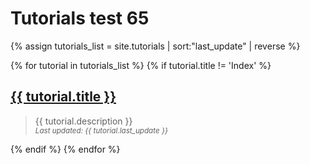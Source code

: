 ---
---
# Tutorials test 65

<p>
  {% assign tutorials_list = site.tutorials | sort:"last_update" | reverse %}
</p>

{% for tutorial in tutorials_list %}
{% if tutorial.title != 'Index' %}
  <div>
    <h2>
      <a href="{{ tutorial.url }}">{{ tutorial.title }}</a>
    </h2>
  </div>
  <blockquote>
    <div>
      {{ tutorial.description }}
    </div>
    <div>
      <small>
        <i>Last updated: {{ tutorial.last_update }}</i>
      </small>
    </div>
  </blockquote>
{% endif %}
{% endfor %}
